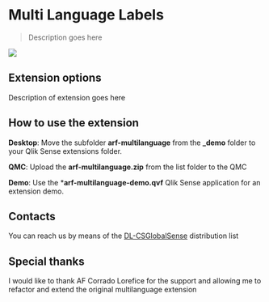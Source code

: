 # Multi Language Labels

> Description goes here

 [![](resources/ScreenShot-v01.png)](resources/ScreenShot-v01.png)

## Extension options

Description of extension goes here

## How to use the extension

**Desktop**: Move the subfolder **arf-multilanguage**  from the **_demo** folder to your Qlik Sense extensions folder.

**QMC**: Upload the **arf-multilanguage.zip** from the list folder to the QMC

**Demo**: Use the ***arf-multilanguage-demo.qvf** Qlik Sense application for an extension demo.

## Contacts

You can reach us by means of the [DL-CSGlobalSense](mailto:DL-CSGlobalSense@qlik.com) distribution list

## Special thanks

I would like to thank AF Corrado Lorefice for the support and allowing me to refactor and extend the original multilanguage extension